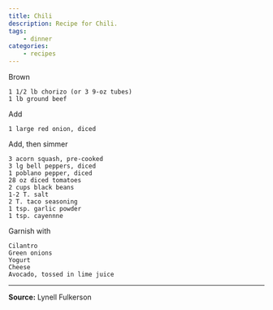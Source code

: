 ```yaml
---
title: Chili
description: Recipe for Chili.
tags:
    - dinner
categories:
    - recipes
---
```


Brown

```
1 1/2 lb chorizo (or 3 9-oz tubes)
1 lb ground beef
```

Add

```
1 large red onion, diced
```

Add, then simmer

```
3 acorn squash, pre-cooked
3 lg bell peppers, diced
1 poblano pepper, diced
28 oz diced tomatoes
2 cups black beans
1-2 T. salt
2 T. taco seasoning
1 tsp. garlic powder
1 tsp. cayennne
```

Garnish with

```
Cilantro
Green onions
Yogurt
Cheese
Avocado, tossed in lime juice
```

---

**Source:** Lynell Fulkerson